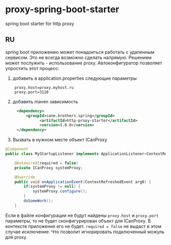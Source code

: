 # proxy-spring-boot-starter
spring boot starter for http proxy

## RU
spring boot приложению может понадоиться работать с удаленным сервисом. Это не всегда возможно сделать напрямую. Решением может послужить - использование proxy. Автоконфигуратор позволяет упростить этот процесс:

1. добавить в application.properties следующие параметры
```properties
    proxy.host=proxy.myhost.ru
    proxy.port=3128
```
2. добавить maven зависимость 
 ```xml
      <dependency>
          <groupId>cane.brothers.spring</groupId>
			    <artifactId>http-proxy-starter</artifactId>
			    <version>1.0.0</version>
      </dependency>
```
3. Вызвать в нужном месте объект ICanProxy
```java
@Component
public class MyStartupListener implements ApplicationListener<ContextRefreshedEvent> {

	@Autowired(required = false)
	private ICanProxy systemProxy;

	@Override
	public void onApplicationEvent(ContextRefreshedEvent arg0) {
		if(systemProxy != null) {
			systemProxy.configure();
		}
		doSomeWork();
	}
```

Если в файле конфигурации не будут найдены `proxy.host` и `proxy.port` параметры, то не будет сконфигурирован объект для ICanProxy.
В контексте приложения его не будет. `required = false` не выдаст в этом случае исключение. Что позволит игнорировать подключенный можуль для proxy.
